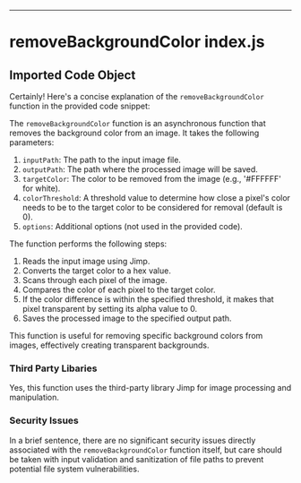 

  

  

  

  

  

  

  

  

  

  

  

  

  

  

  

  

  

  

  

---
# removeBackgroundColor index.js
## Imported Code Object
Certainly! Here's a concise explanation of the `removeBackgroundColor` function in the provided code snippet:

The `removeBackgroundColor` function is an asynchronous function that removes the background color from an image. It takes the following parameters:

1. `inputPath`: The path to the input image file.
2. `outputPath`: The path where the processed image will be saved.
3. `targetColor`: The color to be removed from the image (e.g., '#FFFFFF' for white).
4. `colorThreshold`: A threshold value to determine how close a pixel's color needs to be to the target color to be considered for removal (default is 0).
5. `options`: Additional options (not used in the provided code).

The function performs the following steps:

1. Reads the input image using Jimp.
2. Converts the target color to a hex value.
3. Scans through each pixel of the image.
4. Compares the color of each pixel to the target color.
5. If the color difference is within the specified threshold, it makes that pixel transparent by setting its alpha value to 0.
6. Saves the processed image to the specified output path.

This function is useful for removing specific background colors from images, effectively creating transparent backgrounds.

### Third Party Libaries

Yes, this function uses the third-party library Jimp for image processing and manipulation.

### Security Issues

In a brief sentence, there are no significant security issues directly associated with the `removeBackgroundColor` function itself, but care should be taken with input validation and sanitization of file paths to prevent potential file system vulnerabilities.


  